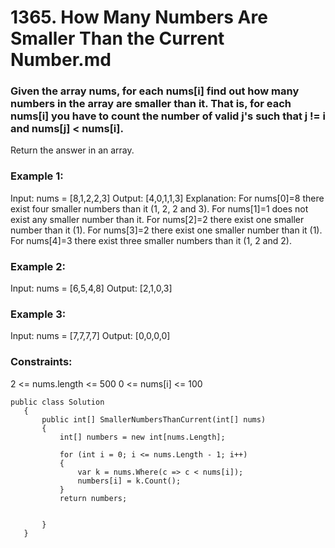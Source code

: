 # 1365. How Many Numbers Are Smaller Than the Current Number.md

### Given the array nums, for each nums[i] find out how many numbers in the array are smaller than it. That is, for each nums[i] you have to count the number of valid j's such that j != i and nums[j] < nums[i].

Return the answer in an array.

 

### Example 1:

Input: nums = [8,1,2,2,3]
Output: [4,0,1,1,3]
Explanation: 
For nums[0]=8 there exist four smaller numbers than it (1, 2, 2 and 3). 
For nums[1]=1 does not exist any smaller number than it.
For nums[2]=2 there exist one smaller number than it (1). 
For nums[3]=2 there exist one smaller number than it (1). 
For nums[4]=3 there exist three smaller numbers than it (1, 2 and 2).

### Example 2:

Input: nums = [6,5,4,8]
Output: [2,1,0,3]

### Example 3:

Input: nums = [7,7,7,7]
Output: [0,0,0,0]
 

### Constraints:

2 <= nums.length <= 500
0 <= nums[i] <= 100

``` Solution
public class Solution
   {
       public int[] SmallerNumbersThanCurrent(int[] nums)
       {
           int[] numbers = new int[nums.Length];

           for (int i = 0; i <= nums.Length - 1; i++)
           {
               var k = nums.Where(c => c < nums[i]);
               numbers[i] = k.Count();
           }
           return numbers;


       }
   } 
